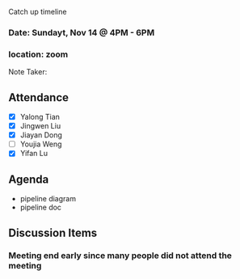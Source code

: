 Catch up timeline
### Date: Sundayt, Nov 14 @ 4PM - 6PM

### location: zoom

Note Taker: 

## Attendance

- [x] Yalong Tian
- [x] Jingwen Liu
- [x] Jiayan Dong 
- [ ] Youjia Weng 
- [x] Yifan Lu 

## Agenda

* pipeline diagram 
* pipeline doc

## Discussion Items

### Meeting end early since many people did not attend the meeting

